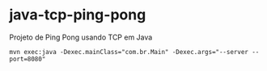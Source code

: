 # java-tcp-ping-pong
Projeto de Ping Pong usando TCP em Java

`mvn exec:java -Dexec.mainClass="com.br.Main" -Dexec.args="--server --port=8080"`